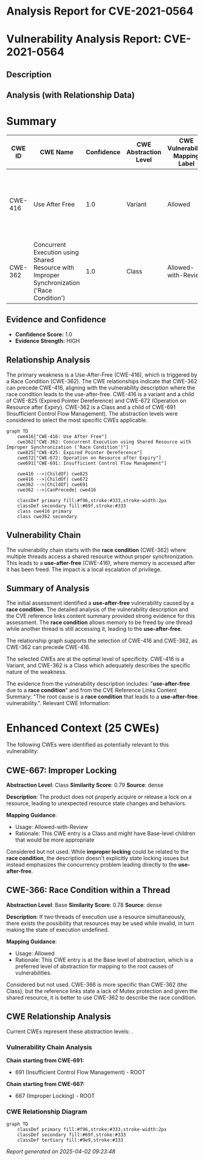 # Analysis Report for CVE-2021-0564

# Vulnerability Analysis Report: CVE-2021-0564

## Description



## Analysis (with Relationship Data)

# Summary
| CWE ID | CWE Name | Confidence | CWE Abstraction Level | CWE Vulnerability Mapping Label | CWE-Vulnerability Mapping Notes |
|---|---|---|---|---|---|
| CWE-416 | Use After Free | 1.0 | Variant | Allowed | Primary CWE. The vulnerability description clearly states "**use-after-free** due to a **race condition**" |
| CWE-362 | Concurrent Execution using Shared Resource with Improper Synchronization ('Race Condition') | 1.0 | Class | Allowed-with-Review | Secondary CWE. The vulnerability description clearly indicates a **race condition**.  |

## Evidence and Confidence

*   **Confidence Score:** 1.0
*   **Evidence Strength:** HIGH

## Relationship Analysis
The primary weakness is a Use-After-Free (CWE-416), which is triggered by a Race Condition (CWE-362). The CWE relationships indicate that CWE-362 can precede CWE-416, aligning with the vulnerability description where the race condition leads to the use-after-free. CWE-416 is a variant and a child of CWE-825 (Expired Pointer Dereference) and CWE-672 (Operation on Resource after Expiry). CWE-362 is a Class and a child of CWE-691 (Insufficient Control Flow Management). The abstraction levels were considered to select the most specific CWEs applicable.

```mermaid
graph TD
    cwe416["CWE-416: Use After Free"]
    cwe362["CWE-362: Concurrent Execution using Shared Resource with Improper Synchronization ('Race Condition')"]
    cwe825["CWE-825: Expired Pointer Dereference"]
    cwe672["CWE-672: Operation on Resource after Expiry"]
    cwe691["CWE-691: Insufficient Control Flow Management"]

    cwe416 -->|ChildOf| cwe825
    cwe416 -->|ChildOf| cwe672
    cwe362 -->|ChildOf| cwe691
    cwe362 -->|CanPrecede| cwe416

    classDef primary fill:#f96,stroke:#333,stroke-width:2px
    classDef secondary fill:#69f,stroke:#333
    class cwe416 primary
    class cwe362 secondary
```

## Vulnerability Chain
The vulnerability chain starts with the **race condition** (CWE-362) where multiple threads access a shared resource without proper synchronization. This leads to a **use-after-free** (CWE-416), where memory is accessed after it has been freed. The impact is a local escalation of privilege.

## Summary of Analysis
The initial assessment identified a **use-after-free** vulnerability caused by a **race condition**. The detailed analysis of the vulnerability description and the CVE reference links content summary provided strong evidence for this assessment. The **race condition** allows memory to be freed by one thread while another thread is still accessing it, leading to the **use-after-free**.

The relationship graph supports the selection of CWE-416 and CWE-362, as CWE-362 can precede CWE-416.

The selected CWEs are at the optimal level of specificity. CWE-416 is a Variant, and CWE-362 is a Class which adequately describes the specific nature of the weakness.

The evidence from the vulnerability description includes: "**use-after-free** due to a **race condition**" and from the CVE Reference Links Content Summary: "The root cause is a **race condition** that leads to a **use-after-free** vulnerability.".
Relevant CWE Information:

# Enhanced Context (25 CWEs)
The following CWEs were identified as potentially relevant to this vulnerability:

## CWE-667: Improper Locking
**Abstraction Level**: Class
**Similarity Score**: 0.79
**Source**: dense

**Description**:
The product does not properly acquire or release a lock on a resource, leading to unexpected resource state changes and behaviors.

**Mapping Guidance**:
- Usage: Allowed-with-Review
- Rationale: This CWE entry is a Class and might have Base-level children that would be more appropriate

Considered but not used. While **improper locking** could be related to the **race condition**, the description doesn't explicitly state locking issues but instead emphasizes the concurrency problem leading directly to the **use-after-free**.

## CWE-366: Race Condition within a Thread
**Abstraction Level**: Base
**Similarity Score**: 0.78
**Source**: dense

**Description**:
If two threads of execution use a resource simultaneously, there exists the possibility that resources may be used while invalid, in turn making the state of execution undefined.

**Mapping Guidance**:
- Usage: Allowed
- Rationale: This CWE entry is at the Base level of abstraction, which is a preferred level of abstraction for mapping to the root causes of vulnerabilities.

Considered but not used. CWE-366 is more specific than CWE-362 (the Class), but the reference links state a lack of Mutex protection and given the shared resource, it is better to use CWE-362 to describe the race condition.


## CWE Relationship Analysis

Current CWEs represent these abstraction levels: .


### Vulnerability Chain Analysis

**Chain starting from CWE-691:**
- 691 (Insufficient Control Flow Management) - ROOT


**Chain starting from CWE-667:**
- 667 (Improper Locking) - ROOT



### CWE Relationship Diagram

```mermaid
graph TD
    classDef primary fill:#f96,stroke:#333,stroke-width:2px
    classDef secondary fill:#69f,stroke:#333
    classDef tertiary fill:#9e9,stroke:#333
```



*Report generated on 2025-04-02 09:23:48*
